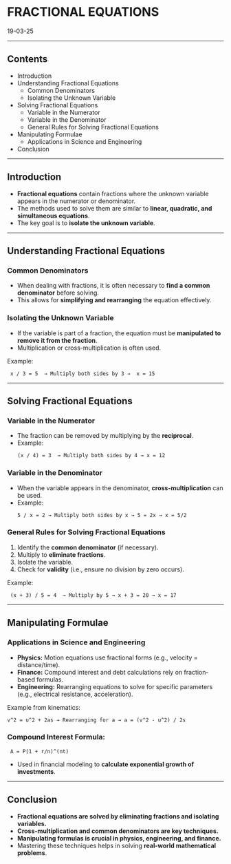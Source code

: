 # FRACTIONAL EQUATIONS
19-03-25

---

## Contents
- Introduction
- Understanding Fractional Equations
  - Common Denominators
  - Isolating the Unknown Variable
- Solving Fractional Equations
  - Variable in the Numerator
  - Variable in the Denominator
  - General Rules for Solving Fractional Equations
- Manipulating Formulae
  - Applications in Science and Engineering
- Conclusion

---

## Introduction
- **Fractional equations** contain fractions where the unknown variable appears in the numerator or denominator.
- The methods used to solve them are similar to **linear, quadratic, and simultaneous equations**.
- The key goal is to **isolate the unknown variable**.

---

## Understanding Fractional Equations
### **Common Denominators**
- When dealing with fractions, it is often necessary to **find a common denominator** before solving.
- This allows for **simplifying and rearranging** the equation effectively.

### **Isolating the Unknown Variable**
- If the variable is part of a fraction, the equation must be **manipulated to remove it from the fraction**.
- Multiplication or cross-multiplication is often used.

Example:
```
 x / 3 = 5  → Multiply both sides by 3 →  x = 15
```

---

## Solving Fractional Equations
### **Variable in the Numerator**
- The fraction can be removed by multiplying by the **reciprocal**.
- Example:
  ```
  (x / 4) = 3  → Multiply both sides by 4 → x = 12
  ```

### **Variable in the Denominator**
- When the variable appears in the denominator, **cross-multiplication** can be used.
- Example:
  ```
  5 / x = 2 → Multiply both sides by x → 5 = 2x → x = 5/2
  ```

### **General Rules for Solving Fractional Equations**
1. Identify the **common denominator** (if necessary).
2. Multiply to **eliminate fractions**.
3. Isolate the variable.
4. Check for **validity** (i.e., ensure no division by zero occurs).

Example:
```
 (x + 3) / 5 = 4  → Multiply by 5 → x + 3 = 20 → x = 17
```

---

## Manipulating Formulae
### **Applications in Science and Engineering**
- **Physics:** Motion equations use fractional forms (e.g., velocity = distance/time).
- **Finance:** Compound interest and debt calculations rely on fraction-based formulas.
- **Engineering:** Rearranging equations to solve for specific parameters (e.g., electrical resistance, acceleration).

Example from kinematics:
```
v^2 = u^2 + 2as → Rearranging for a → a = (v^2 - u^2) / 2s
```

### **Compound Interest Formula:**
```
 A = P(1 + r/n)^(nt)
```
- Used in financial modeling to **calculate exponential growth of investments**.

---

## Conclusion
- **Fractional equations are solved by eliminating fractions and isolating variables.**
- **Cross-multiplication and common denominators are key techniques.**
- **Manipulating formulas is crucial in physics, engineering, and finance.**
- Mastering these techniques helps in solving **real-world mathematical problems**.